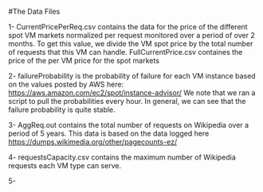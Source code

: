 #The Data Files

1- CurrentPricePerReq.csv contains the data for the price of the different spot VM markets normalized per request monitored over a period 
of over 2 months. To get this value, we divide the VM spot price by the total number of requests that this VM can handle.
FullCurrentPrice.csv containes the price of the per VM price for the spot markets

2- failureProbability is the probability of failure for each VM instance based on the values posted by AWS here: https://aws.amazon.com/ec2/spot/instance-advisor/
We note that we ran a script to pull the probabilities every hour. In general, we can see that the failure probability is quite stable.

3- AggReq.out contains the total number of requests on Wikipedia over a period of 5 years. This data is based on the data logged here
https://dumps.wikimedia.org/other/pagecounts-ez/

4- requestsCapacity.csv contains the maximum number of Wikipedia requests each VM type can serve.

5-

